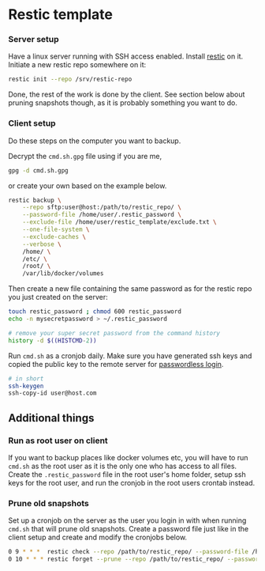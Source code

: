 # Restic template

### Server setup
Have a linux server running with SSH access enabled. Install [restic](https://restic.net/) on it. Initiate a new restic repo somewhere on it:

```bash
restic init --repo /srv/restic-repo
```

Done, the rest of the work is done by the client. See section below about pruning snapshots though, as it is probably something you want to do.

### Client setup
Do these steps on the computer you want to backup.

Decrypt the `cmd.sh.gpg` file using if you are me,

```bash
gpg -d cmd.sh.gpg
```

or create your own based on the example below.

```bash
restic backup \
    --repo sftp:user@host:/path/to/restic_repo/ \
    --password-file /home/user/.restic_password \
    --exclude-file /home/user/restic_template/exclude.txt \
    --one-file-system \
    --exclude-caches \
    --verbose \
    /home/ \
    /etc/ \
    /root/ \
    /var/lib/docker/volumes
```

Then create a new file containing the same password as for the restic repo you just created on the server:

```bash
touch restic_password ; chmod 600 restic_password
echo -n mysecretpassword > ~/.restic_password

# remove your super secret password from the command history
history -d $((HISTCMD-2))
```

Run `cmd.sh` as a cronjob daily. Make sure you have generated ssh keys and copied the public key to the remote server for [passwordless login](https://www.google.com/search?q=generate%20ssh%20keys%20passwordless%20login).

```bash
# in short
ssh-keygen
ssh-copy-id user@host.com
```


## Additional things

### Run as root user on client
If you want to backup places like docker volumes etc, you will have to run `cmd.sh` as the root user as it is the only one who has access to all files. Create the `.restic_password` file in the root user's home folder, setup ssh keys for the root user, and run the cronjob in the root users crontab instead.

### Prune old snapshots
Set up a cronjob on the server as the user you login in with when running `cmd.sh` that will prune old snapshots. Create a password file just like in the client setup and create and modify the cronjobs below.

```bash
0 9 * * *  restic check --repo /path/to/restic_repo/ --password-file /home/user/.restic_password
0 10 * * * restic forget --prune --repo /path/to/restic_repo/ --password-file /home/user/.restic_password --keep-hourly 24 --keep-daily 7 --keep-weekly 4 --keep-monthly 12 --keep-yearly 7
```

